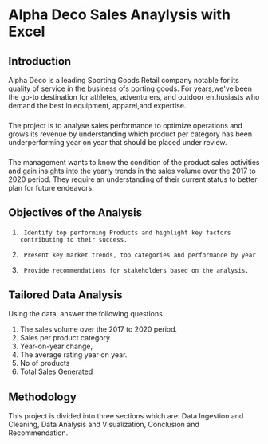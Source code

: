 # Alpha Deco Sales Anaylysis with Excel

## Introduction
Alpha Deco is a leading Sporting Goods Retail company notable for its quality of service in the business ofs porting goods. For years,we've been the go-to destination for athletes, adventurers, and outdoor enthusiasts who demand the best in equipment, apparel,and expertise.
###
The project is to analyse sales performance to optimize operations and grows its revenue by understanding which product per category has been underperforming year on year that should be placed under review.
###
The management wants to know the condition of the product sales activities and gain insights into the yearly trends in the sales volume over the 2017 to 2020 period.
They require an understanding of their current status to better plan for future endeavors.
## Objectives of the Analysis
1.      Identify top performing Products and highlight key factors contributing to their success.

2.      Present key market trends, top categories and performance by year

3.      Provide recommendations for stakeholders based on the analysis.

## Tailored Data Analysis
Using the data, answer the following questions
1. The sales volume over the 2017 to 2020 period.
2. Sales per product category
3. Year-on-year change,
4. The average rating year on year.
5. No of products
6. Total Sales Generated

## Methodology
This project is divided into three sections which are: Data Ingestion and Cleaning, Data Analysis and Visualization, Conclusion and Recommendation.

